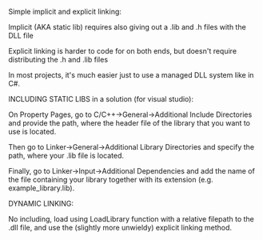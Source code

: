 Simple implicit and explicit linking:

Implicit (AKA static lib) requires also giving out a .lib and .h files with the DLL file

Explicit linking is harder to code for on both ends, but doesn't require distributing the .h and .lib files

In most projects, it's much easier just to use a managed DLL system like in C#.


INCLUDING STATIC LIBS in a solution (for visual studio):

On Property Pages, go to C/C++->General->Additional Include Directories and provide the path, where the header file of the library that you want to use is located.

Then go to Linker->General->Additional Library Directories and specify the path, where your .lib file is located.

Finally, go to Linker->Input->Additional Dependencies and add the name of the file containing your library together with its extension (e.g. example_library.lib).


DYNAMIC LINKING: 

No including, load using LoadLibrary function with a relative filepath to the .dll file, and use the (slightly more unwieldy) explicit linking method.
